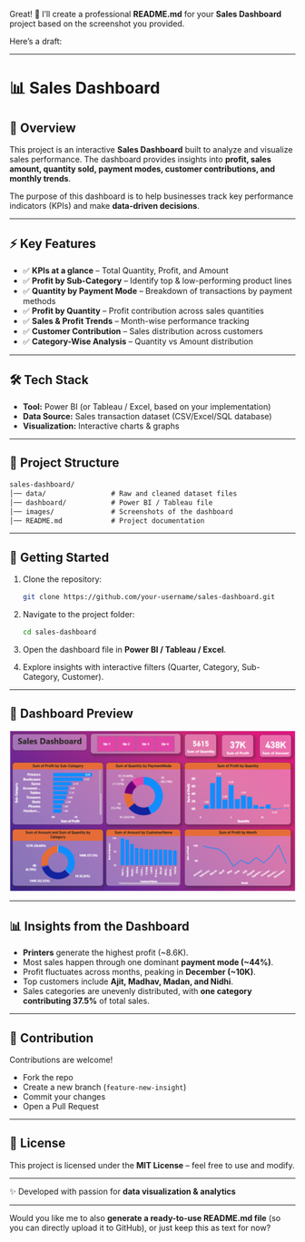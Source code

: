 Great! 🚀 I’ll create a professional **README.md** for your **Sales Dashboard** project based on the screenshot you provided.

Here’s a draft:

---

# 📊 Sales Dashboard

## 📌 Overview

This project is an interactive **Sales Dashboard** built to analyze and visualize sales performance. The dashboard provides insights into **profit, sales amount, quantity sold, payment modes, customer contributions, and monthly trends**.

The purpose of this dashboard is to help businesses track key performance indicators (KPIs) and make **data-driven decisions**.

---

## ⚡ Key Features

* ✅ **KPIs at a glance** – Total Quantity, Profit, and Amount
* ✅ **Profit by Sub-Category** – Identify top & low-performing product lines
* ✅ **Quantity by Payment Mode** – Breakdown of transactions by payment methods
* ✅ **Profit by Quantity** – Profit contribution across sales quantities
* ✅ **Sales & Profit Trends** – Month-wise performance tracking
* ✅ **Customer Contribution** – Sales distribution across customers
* ✅ **Category-Wise Analysis** – Quantity vs Amount distribution

---

## 🛠️ Tech Stack

* **Tool:** Power BI (or Tableau / Excel, based on your implementation)
* **Data Source:** Sales transaction dataset (CSV/Excel/SQL database)
* **Visualization:** Interactive charts & graphs

---

## 📂 Project Structure

```
sales-dashboard/
│── data/                # Raw and cleaned dataset files
│── dashboard/           # Power BI / Tableau file
│── images/              # Screenshots of the dashboard
│── README.md            # Project documentation
```

---

## 🚀 Getting Started

1. Clone the repository:

   ```bash
   git clone https://github.com/your-username/sales-dashboard.git
   ```
2. Navigate to the project folder:

   ```bash
   cd sales-dashboard
   ```
3. Open the dashboard file in **Power BI / Tableau / Excel**.
4. Explore insights with interactive filters (Quarter, Category, Sub-Category, Customer).

---

## 📸 Dashboard Preview

![Sales Dashboard](image/dashboard_screenshot.png)

---

## 📊 Insights from the Dashboard

* **Printers** generate the highest profit (\~8.6K).
* Most sales happen through one dominant **payment mode (\~44%)**.
* Profit fluctuates across months, peaking in **December (\~10K)**.
* Top customers include **Ajit, Madhav, Madan, and Nidhi**.
* Sales categories are unevenly distributed, with **one category contributing 37.5%** of total sales.

---

## 🤝 Contribution

Contributions are welcome!

* Fork the repo
* Create a new branch (`feature-new-insight`)
* Commit your changes
* Open a Pull Request

---

## 📜 License

This project is licensed under the **MIT License** – feel free to use and modify.

---

✨ Developed with passion for **data visualization & analytics**

---

Would you like me to also **generate a ready-to-use README.md file** (so you can directly upload it to GitHub), or just keep this as text for now?
